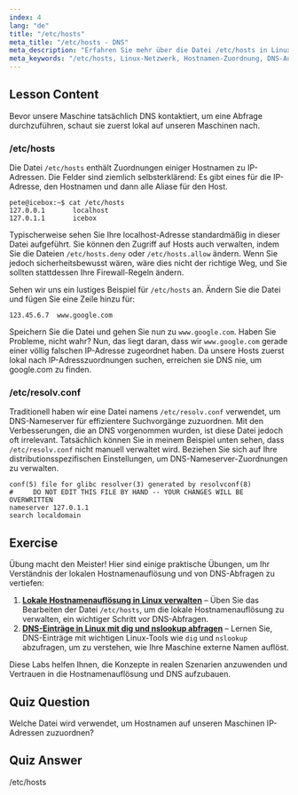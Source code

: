 ```yaml
---
index: 4
lang: "de"
title: "/etc/hosts"
meta_title: "/etc/hosts - DNS"
meta_description: "Erfahren Sie mehr über die Datei /etc/hosts in Linux, wie sie Hostnamen IP-Adressen zuordnet und welche Rolle sie bei der DNS-Auflösung spielt. Verstehen Sie die grundlegende Netzwerkkonfiguration."
meta_keywords: "/etc/hosts, Linux-Netzwerk, Hostnamen-Zuordnung, DNS-Auflösung, Linux-Tutorial, Anfängerleitfaden"
---
```


## Lesson Content

Bevor unsere Maschine tatsächlich DNS kontaktiert, um eine Abfrage durchzuführen, schaut sie zuerst lokal auf unseren Maschinen nach.

### /etc/hosts

Die Datei `/etc/hosts` enthält Zuordnungen einiger Hostnamen zu IP-Adressen. Die Felder sind ziemlich selbsterklärend: Es gibt eines für die IP-Adresse, den Hostnamen und dann alle Aliase für den Host.

```plaintext
pete@icebox:~$ cat /etc/hosts
127.0.0.1       localhost
127.0.1.1       icebox
```

Typischerweise sehen Sie Ihre localhost-Adresse standardmäßig in dieser Datei aufgeführt. Sie können den Zugriff auf Hosts auch verwalten, indem Sie die Dateien `/etc/hosts.deny` oder `/etc/hosts.allow` ändern. Wenn Sie jedoch sicherheitsbewusst wären, wäre dies nicht der richtige Weg, und Sie sollten stattdessen Ihre Firewall-Regeln ändern.

Sehen wir uns ein lustiges Beispiel für `/etc/hosts` an. Ändern Sie die Datei und fügen Sie eine Zeile hinzu für:

```plaintext
123.45.6.7  www.google.com
```

Speichern Sie die Datei und gehen Sie nun zu `www.google.com`. Haben Sie Probleme, nicht wahr? Nun, das liegt daran, dass wir `www.google.com` gerade einer völlig falschen IP-Adresse zugeordnet haben. Da unsere Hosts zuerst lokal nach IP-Adresszuordnungen suchen, erreichen sie DNS nie, um google.com zu finden.

### /etc/resolv.conf

Traditionell haben wir eine Datei namens `/etc/resolv.conf` verwendet, um DNS-Nameserver für effizientere Suchvorgänge zuzuordnen. Mit den Verbesserungen, die an DNS vorgenommen wurden, ist diese Datei jedoch oft irrelevant. Tatsächlich können Sie in meinem Beispiel unten sehen, dass `/etc/resolv.conf` nicht manuell verwaltet wird. Beziehen Sie sich auf Ihre distributionsspezifischen Einstellungen, um DNS-Nameserver-Zuordnungen zu verwalten.

```plaintext
conf(5) file for glibc resolver(3) generated by resolvconf(8)
#     DO NOT EDIT THIS FILE BY HAND -- YOUR CHANGES WILL BE OVERWRITTEN
nameserver 127.0.1.1
search localdomain
```

## Exercise

Übung macht den Meister! Hier sind einige praktische Übungen, um Ihr Verständnis der lokalen Hostnamenauflösung und von DNS-Abfragen zu vertiefen:

1. **[Lokale Hostnamenauflösung in Linux verwalten](https://labex.io/de/labs/comptia-manage-local-hostname-resolution-in-linux-592792)** – Üben Sie das Bearbeiten der Datei `/etc/hosts`, um die lokale Hostnamenauflösung zu verwalten, ein wichtiger Schritt vor DNS-Abfragen.
2. **[DNS-Einträge in Linux mit dig und nslookup abfragen](https://labex.io/de/labs/comptia-query-dns-records-in-linux-with-dig-and-nslookup-592796)** – Lernen Sie, DNS-Einträge mit wichtigen Linux-Tools wie `dig` und `nslookup` abzufragen, um zu verstehen, wie Ihre Maschine externe Namen auflöst.

Diese Labs helfen Ihnen, die Konzepte in realen Szenarien anzuwenden und Vertrauen in die Hostnamenauflösung und DNS aufzubauen.

## Quiz Question

Welche Datei wird verwendet, um Hostnamen auf unseren Maschinen IP-Adressen zuzuordnen?

## Quiz Answer

/etc/hosts
